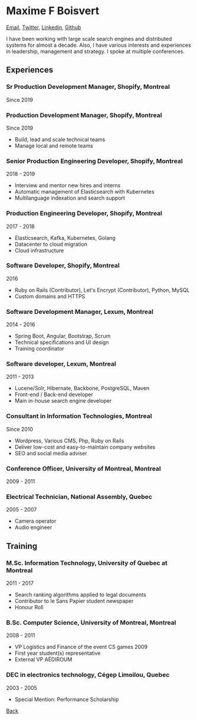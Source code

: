 # Maxime F Boisvert

[Email](mailto:contact@maxboisvert.com),
[Twitter](https://twitter.com/maxboisvert),
[Linkedin](https://ca.linkedin.com/in/maxboisvert),
[Github](https://github.com/maxboisvert)

I have been working with large scale search engines and distributed systems for almost a decade. Also, I have various interests and experiences in leadership, management and strategy.
I spoke at multiple conferences.

## Experiences

### Sr Production Development Manager, Shopify, Montreal
Since 2019

### Production Development Manager, Shopify, Montreal
Since 2019

- Build, lead and scale technical teams
- Manage local and remote teams

### Senior Production Engineering Developer, Shopify, Montreal
2018 - 2019

- Interview and mentor new hires and interns
- Automatic management of Elasticsearch with Kubernetes
- Multilanguage indexation and search support

### Production Engineering Developer, Shopify, Montreal
2017 - 2018

- Elasticsearch, Kafka, Kubernetes, Golang
- Datacenter to cloud migration
- Cloud infrastructure

### Software Developer, Shopify, Montreal
2016

- Ruby on Rails (Contributor), Let's Encrypt (Contributor), Python, MySQL
- Custom domains and HTTPS

### Software Development Manager, Lexum, Montreal
2014 - 2016

- Spring Boot, Angular, Bootstrap, Scrum
- Technical specifications and UI design
- Training coordinator

### Software developer, Lexum, Montreal
2011 - 2013

- Lucene/Solr, Hibernate, Backbone, PostgreSQL, Maven
- Front-end / Back-end developer
- Main in-house search engine developer

### Consultant in Information Technologies, Montreal
Since 2010

- Wordpress, Various CMS, Php, Ruby on Rails
- Deliver low-cost and easy-to-maintain company websites
- SEO and social media adviser

### Conference Officer, University of Montreal, Montreal
2009 - 2011

### Electrical Technician, National Assembly, Quebec
2005 - 2007

- Camera operator
- Audio engineer

## Training

### M.Sc. Information Technology, University of Quebec at Montreal
2011 - 2017

- Search ranking algorithms applied to legal documents
- Contributor to le Sans Papier student newspaper
- Honour Roll

### B.Sc. Computer Science, University of Montreal, Montreal
2008 - 2011

- VP Logistics and Finance of the event CS games 2009
- First year student(s) representative
- External VP AÉDIROUM

### DEC in electronics technology, Cégep Limoilou, Quebec
2003 - 2005

- Special Mention: Performance Scholarship

[Back](../)
